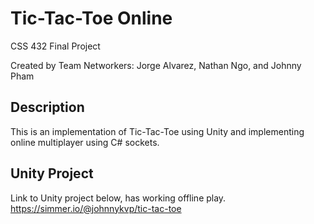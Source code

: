 # Tic-Tac-Toe Online
CSS 432 Final Project

Created by Team Networkers: Jorge Alvarez, Nathan Ngo, and Johnny Pham

## Description
This is an implementation of Tic-Tac-Toe using Unity and implementing online multiplayer using C# sockets.

## Unity Project
Link to Unity project below, has working offline play.
https://simmer.io/@johnnykvp/tic-tac-toe
